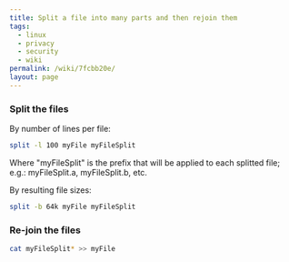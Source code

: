```yaml
---
title: Split a file into many parts and then rejoin them
tags:
  - linux
  - privacy
  - security
  - wiki
permalink: /wiki/7fcbb20e/
layout: page
---
```


### Split the files

By number of lines per file:

```bash
split -l 100 myFile myFileSplit
```

Where "myFileSplit" is the prefix that will be applied to each splitted file; e.g.: myFileSplit.a, myFileSplit.b, etc.

By resulting file sizes:

```bash
split -b 64k myFile myFileSplit
```

### Re-join the files

```bash
cat myFileSplit* >> myFile
```
